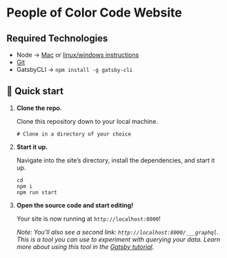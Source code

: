 # People of Color Code Website

## Required Technologies

- Node → [Mac](https://brew.sh/) or [linux/windows instructions](https://www.gatsbyjs.org/tutorial/part-zero/)
- [Git](https://www.atlassian.com/git/tutorials/install-git)
- GatsbyCLI → `npm install -g gatsby-cli`

## 🚀 Quick start

1.  **Clone the repo.**

    Clone this repository down to your local machine.

    ```shell
    # Clone in a directory of your choice
    ```

1.  **Start it up.**

    Navigate into the site’s directory, install the dependencies, and start it up.

    ```shell
    cd
    npm i
    npm run start
    ```

1.  **Open the source code and start editing!**

    Your site is now running at `http://localhost:8000`!

    _Note: You'll also see a second link: _`http://localhost:8000/___graphql`_. This is a tool you can use to experiment with querying your data. Learn more about using this tool in the [Gatsby tutorial](https://www.gatsbyjs.org/tutorial/part-five/#introducing-graphiql)._
